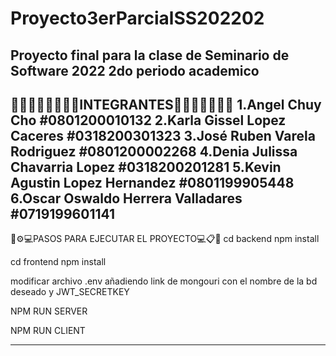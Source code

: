 # Proyecto3erParcialSS202202
Proyecto final para la clase de Seminario de Software 2022 2do periodo academico
--------------------------------------------------------------------------------
👨🏽‍🦱👨🏽‍🦱👨🏽INTEGRANTES👨🏽‍🦱👩🏽👩🏽
1.Angel Chuy Cho #0801200010132
2.Karla Gissel Lopez Caceres #0318200301323
3.José Ruben Varela Rodriguez #0801200002268
4.Denia Julissa Chavarria Lopez #0318200201281
5.Kevin Agustin Lopez Hernandez #0801199905448
6.Oscar Oswaldo Herrera Valladares #0719199601141
-----------
🔧⚙️💻PASOS PARA EJECUTAR EL PROYECTO💻📋📌
cd backend
npm install

cd frontend
npm install

modificar archivo .env añadiendo link de mongouri con el nombre de la bd deseado
y JWT_SECRETKEY

NPM RUN SERVER

NPM RUN CLIENT

-------------------------------
